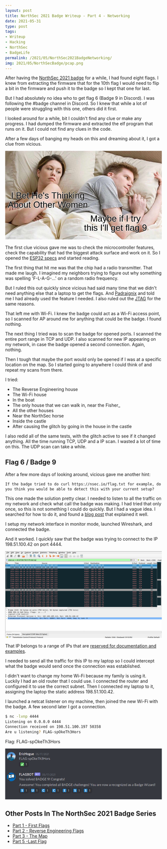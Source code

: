 ```yaml
---
layout: post
title: NorthSec 2021 Badge Writeup - Part 4 - Networking
date: 2021-05-31
type: post
tags:
- Writeup
- Hacking
- NorthSec
- BadgeLife
permalink: /2021/05/NorthSec2021BadgeNetworking/
img: 2021/05/NorthSecBadge/pcap.png
---
```


After having the [NorthSec 2021 badge](https://shop.nsec.io/collections/badge/products/northsec-2021-badge) for a while, I had found eight flags. I knew from extracting the firmware that for the 10th flag I would need to flip a bit in the firmware and push it to the badge so I kept that one for last. 

But I had absolutely no idea who to get flag 6 (Badge 9 in Discord). I was following the #badge channel in Discord. So I knew that while a lot of people were struggling with this one, others did it first. 

I looked around for a while, bit I couldn't find any clue or make any progress. I had dumped the firmware and extracted the elf program that runs on it. But I could not find any clues in the code. 

After a few days of banging my heads on this and dreaming about it, I got a clue from vicious. 

![Dreaming About Flag 9](/assets/images/2021/05/NorthSecBadge/Dreaming.jpg)

The first clue vicious gave me was to check the microcontroller features, check the capability that had the biggest attack surface and work on it. So I opened the [ESP32 specs](https://www.espressif.com/sites/default/files/documentation/esp32_datasheet_en.pdf) and started reading. 

The first thing that hit me was that the chip had a radio transmitter. That made me laugh. I imagined my neighbors trying to figure out why something was spelling 'F-L-A-G-...' on a random radio frequency. 

But I ruled this out quickly since vicious had said many time that we didn't need anything else that a laptop to get the flags. And [Padraignix](https://padraignix.github.io/) and told me I had already used the feature I needed.   I also ruled out the [JTAG](https://en.wikipedia.org/wiki/JTAG) for the same reasons. 

That left me with Wi-Fi. I knew the badge could act as a Wi-Fi access point, so I scanned for AP around me for anything that could be the badge. I found nothing. 

The next thing I tried was to scan the badge for opened ports. I scanned the entire port range in TCP and UDP. I also scanned for new IP appearing on my network, in case the badge opened a second connection. Again, nothing. 

Then I tough that maybe the port would only be opened if I was at a specific location on the map. So I started going to anywhere I could think of and repeat my scans from there. 

I tried:
* The Reverse Engineering house
* The Wi-Fi house
* In the boat
* The only house that we can walk in, near the Fisher_
* All the other houses
* Near the NorthSec horse
* Inside the castle
* After causing the glitch by going in the house in the castle

I also redid all of the same tests, with the glitch active to see if it changed anything. All the time running TCP, UDP and a IP scan. I wasted a lot of time on this. The UDP scan can take a while. 

## Flag 6 / Badge 9

After a few more days of looking around, vicious gave me another hint: 

```
If the badge tried to do curl https://nsec.io/flag.txt for example, do you think you would be able to detect this with your current setup?
```

This one made the solution pretty clear. I needed to listen to all the traffic on my network and check what call the badge was making. I had tried that only once, so this is not something I could do quickly. But I had a vague idea. I searched for how to do it, and found a [blog post](https://null-byte.wonderhowto.com/how-to/stealthfully-sniff-wi-fi-activity-without-connecting-target-router-0183444/) that explained it well. 

I setup my network interface in monitor mode, launched Wireshark, and connected the badge. 

And it worked. I quickly saw that the badge was trying to connect to the IP 198.51.100.42 on port 4444. 

![Wireshark](/assets/images/2021/05/NorthSecBadge/pcap.png "Wireshark")

That IP belongs to a range of IPs that are [reserved for documentation and examples](https://en.wikipedia.org/wiki/Reserved_IP_addresses). 

I needed to send all the traffic for this IP to my laptop so I could intercept what the badge would send once the connection was established. 

I didn't want to change my home Wi-Fi because my family is using it. Luckily I had an old router that I could use. I connected the router and configured it to use the correct subnet. Then I connected my laptop to it, assigning the laptop the static address 198.51.100.42. 

I launched a netcat listener on my machine, then joined the new Wi-Fi with the badge. A few second later I got a connection.

```bash
$ nc -lvnp 4444
Listening on 0.0.0.0 4444
Connection received on 198.51.100.197 50358
Are u listening? FLAG-spOkeTh3Hors
```

Flag: FLAG-spOkeTh3Hors

![Badge 9](/assets/images/2021/05/NorthSecBadge/Badge9.png "Badge 9")

## Other Posts In The NorthSec 2021 Badge Series 
* [Part 1 - First Flags](/2021/05/NorthSec2021BadgeFirstFlags/)
* [Part 2 - Reverse Engineering Flags](/2021/05/NorthSec2021BadgeReverseEngineeringFlags/)
* [Part 3 - The Map](/2021/05/NorthSec2021BadgeTheMap/)
* [Part 5 -Last Flag](/2021/05/NorthSec2021BadgeLastFlag/)